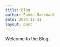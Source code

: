 ```yaml
---
title: Blog
author: Eamon Marchant
date: 2024-12-31
layout: post
---
```


Welcome to the Blog.